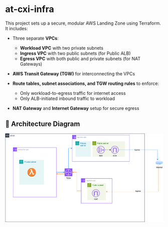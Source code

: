 # at-cxi-infra

This project sets up a secure, modular AWS Landing Zone using Terraform. It includes:

- Three separate **VPCs**:
  - **Workload VPC** with two private subnets
  - **Ingress VPC** with two public subnets (for Public ALB)
  - **Egress VPC** with both public and private subnets (for NAT Gateways)

- **AWS Transit Gateway (TGW)** for interconnecting the VPCs
- **Route tables, subnet associations, and TGW routing rules** to enforce:
  - Only workload-to-egress traffic for internet access
  - Only ALB-initiated inbound traffic to workload
- **NAT Gateway** and **Internet Gateway** setup for secure egress

## 📐 Architecture Diagram

![AWS Landing Zone Architecture](./assets/landing_zone.png)
